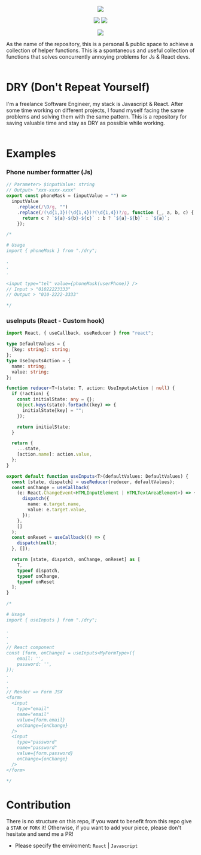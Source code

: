 <p align="center" width="100%">
  <img src="https://user-images.githubusercontent.com/50701501/121663369-a5349280-caa6-11eb-905a-b32f19afc276.png" />
</p>

<p align="center" width="100%">
  <img src="https://img.shields.io/github/stars/filoscoder/js-react-dry?style=social" />
  <img src="https://img.shields.io/github/forks/filoscoder/js-react-dry?style=social" />
</p>
<p align="center" width="100%">
<a href="https://hits.seeyoufarm.com"><img src="https://hits.seeyoufarm.com/api/count/incr/badge.svg?url=https%3A%2F%2Fgithub.com%2Ffiloscoder%2Fjs-react-dry&count_bg=%23007FEF&title_bg=%23555555&icon=&icon_color=%23E7E7E7&title=hits&edge_flat=false"/></a>
</p>

As the name of the repository, this is a personal & public space to achieve a collection of helper functions.
This is a spontaneous and useful collection of functions that solves concurrently annoying problems for Js & React devs.
<br/><br/>

# DRY (Don't Repeat Yourself)

I'm a freelance Software Engineer, my stack is Javascript & React.
After some time working on different projects, I found myself facing the same problems and solving them with the same pattern.
This is a repository for saving valuable time and stay as DRY as possible while working.
<br/><br/>

# Examples

### Phone number formatter (Js)

```javascript
// Parameter> $inputValue: string
// Output> "xxx-xxxx-xxxx"
export const phoneMask = (inputValue = "") =>
  inputValue
    .replace(/\D/g, "")
    .replace(/(\d{1,3})(\d{1,4})?(\d{1,4})?/g, function (_, a, b, c) {
      return c ? `${a}-${b}-${c}` : b ? `${a}-${b}` : `${a}`;
    });

/*

# Usage
import { phoneMask } from "./dry";

.
.
.

<input type="tel" value={phoneMask(userPhone)} />
// Input > "01022223333"
// Output > "010-2222-3333"

*/
```

### useInputs (React - Custom hook)

```typescript
import React, { useCallback, useReducer } from "react";

type DefaultValues = {
  [key: string]: string;
};
type UseInputsAction = {
  name: string;
  value: string;
};

function reducer<T>(state: T, action: UseInputsAction | null) {
  if (!action) {
    const initialState: any = {};
    Object.keys(state).forEach((key) => {
      initialState[key] = "";
    });

    return initialState;
  }

  return {
    ...state,
    [action.name]: action.value,
  };
}

export default function useInputs<T>(defaultValues: DefaultValues) {
  const [state, dispatch] = useReducer(reducer, defaultValues);
  const onChange = useCallback(
    (e: React.ChangeEvent<HTMLInputElement | HTMLTextAreaElement>) => {
      dispatch({
        name: e.target.name,
        value: e.target.value,
      });
    },
    []
  );
  const onReset = useCallback(() => {
    dispatch(null);
  }, []);

  return [state, dispatch, onChange, onReset] as [
    T,
    typeof dispatch,
    typeof onChange,
    typeof onReset
  ];
}

/*

# Usage
import { useInputs } from "./dry";

.
.
.
// React component
const [form, onChange] = useInputs<MyFormType>({
    email: '',
    password: '',
});
.
.
.
// Render => Form JSX
<form>
  <input 
    type="email"
    name="email"
    value={form.email}
    onChange={onChange}
  />
  <input
    type="password"
    name="password"
    value={form.password}
    onChange={onChange}
  />
</form>

*/
```

# Contribution

There is no structure on this repo, if you want to benefit from this repo give a `STAR` or `FORK` it!
Otherwise, if you want to add your piece, please don't hesitate and send me a PR!

- Please specify the enviroment: `React` | `Javascript`

